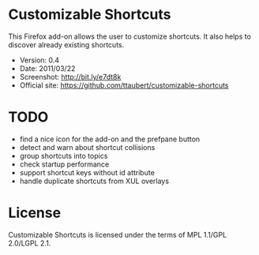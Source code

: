 # Customizable Shortcuts

This Firefox add-on allows the user to customize shortcuts. It also helps to
discover already existing shortcuts.

- Version: 0.4
- Date: 2011/03/22
- Screenshot: <http://bit.ly/e7dt8k>
- Official site: <https://github.com/ttaubert/customizable-shortcuts>

# TODO

* find a nice icon for the add-on and the prefpane button
* detect and warn about shortcut collisions
* group shortcuts into topics
* check startup performance
* support shortcut keys without id attribute
* handle duplicate shortcuts from XUL overlays

# License

Customizable Shortcuts is licensed under the terms of MPL 1.1/GPL 2.0/LGPL 2.1.
